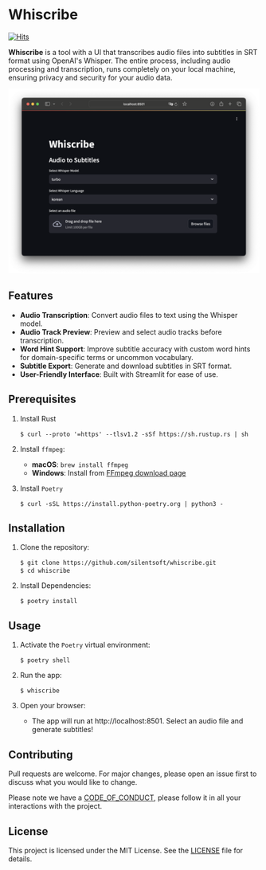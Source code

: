 # Whiscribe

[![Hits](https://hits.sh/github.com/silentsoft/whiscribe.svg?style=flat-square)](https://hits.sh/github.com/silentsoft/whiscribe/)

**Whiscribe** is a tool with a UI that transcribes audio files into subtitles in SRT format using OpenAI's Whisper.
The entire process, including audio processing and transcription, runs completely on your local machine, ensuring privacy and security for your audio data.

![Whiscribe](.document/app.png)

## Features

- **Audio Transcription**: Convert audio files to text using the Whisper model.
- **Audio Track Preview**: Preview and select audio tracks before transcription.
- **Word Hint Support**: Improve subtitle accuracy with custom word hints for domain-specific terms or uncommon vocabulary.
- **Subtitle Export**: Generate and download subtitles in SRT format.
- **User-Friendly Interface**: Built with Streamlit for ease of use.

## Prerequisites

1. Install Rust
   ```shell
   $ curl --proto '=https' --tlsv1.2 -sSf https://sh.rustup.rs | sh
   ```

2. Install `ffmpeg`:
   - **macOS**: `brew install ffmpeg`
   - **Windows**: Install from [FFmpeg download page](https://ffmpeg.org/download.html)

3. Install `Poetry`
   ```shell
   $ curl -sSL https://install.python-poetry.org | python3 -
   ```

## Installation

1. Clone the repository:
   ```shell
   $ git clone https://github.com/silentsoft/whiscribe.git
   $ cd whiscribe
   ```

2. Install Dependencies:
   ```shell
   $ poetry install
   ```

## Usage

1. Activate the `Poetry` virtual environment:
   ```shell
   $ poetry shell
   ```

2. Run the app:
   ```shell
   $ whiscribe
   ```

3. Open your browser:
    - The app will run at http://localhost:8501. Select an audio file and generate subtitles!

## Contributing
Pull requests are welcome. For major changes, please open an issue first to discuss what you would like to change.

Please note we have a [CODE_OF_CONDUCT](https://github.com/silentsoft/whiscribe/blob/main/CODE_OF_CONDUCT.md), please follow it in all your interactions with the project.

## License
This project is licensed under the MIT License. See the [LICENSE](https://github.com/silentsoft/whiscribe/blob/main/LICENSE.txt) file for details.
